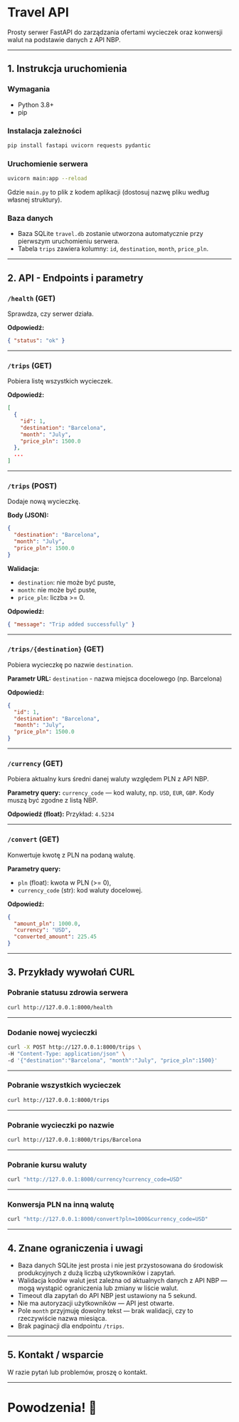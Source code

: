 # Travel API

Prosty serwer FastAPI do zarządzania ofertami wycieczek oraz konwersji walut na podstawie danych z API NBP.

---

## 1. Instrukcja uruchomienia

### Wymagania

- Python 3.8+
- pip

### Instalacja zależności

```bash
pip install fastapi uvicorn requests pydantic
````

### Uruchomienie serwera

```bash
uvicorn main:app --reload
```

Gdzie `main.py` to plik z kodem aplikacji (dostosuj nazwę pliku według własnej struktury).

### Baza danych

* Baza SQLite `travel.db` zostanie utworzona automatycznie przy pierwszym uruchomieniu serwera.
* Tabela `trips` zawiera kolumny: `id`, `destination`, `month`, `price_pln`.

---

## 2. API - Endpoints i parametry

### `/health` (GET)

Sprawdza, czy serwer działa.

**Odpowiedź:**

```json
{ "status": "ok" }
```

---

### `/trips` (GET)

Pobiera listę wszystkich wycieczek.

**Odpowiedź:**

```json
[
  {
    "id": 1,
    "destination": "Barcelona",
    "month": "July",
    "price_pln": 1500.0
  },
  ...
]
```

---

### `/trips` (POST)

Dodaje nową wycieczkę.

**Body (JSON):**

```json
{
  "destination": "Barcelona",
  "month": "July",
  "price_pln": 1500.0
}
```

**Walidacja:**

* `destination`: nie może być puste,
* `month`: nie może być puste,
* `price_pln`: liczba >= 0.

**Odpowiedź:**

```json
{ "message": "Trip added successfully" }
```

---

### `/trips/{destination}` (GET)

Pobiera wycieczkę po nazwie `destination`.

**Parametr URL:**
`destination` - nazwa miejsca docelowego (np. Barcelona)

**Odpowiedź:**

```json
{
  "id": 1,
  "destination": "Barcelona",
  "month": "July",
  "price_pln": 1500.0
}
```

---

### `/currency` (GET)

Pobiera aktualny kurs średni danej waluty względem PLN z API NBP.

**Parametry query:**
`currency_code` — kod waluty, np. `USD`, `EUR`, `GBP`.
Kody muszą być zgodne z listą NBP.

**Odpowiedź (float):**
Przykład: `4.5234`

---

### `/convert` (GET)

Konwertuje kwotę z PLN na podaną walutę.

**Parametry query:**

* `pln` (float): kwota w PLN (>= 0),
* `currency_code` (str): kod waluty docelowej.

**Odpowiedź:**

```json
{
  "amount_pln": 1000.0,
  "currency": "USD",
  "converted_amount": 225.45
}
```

---

## 3. Przykłady wywołań CURL

### Pobranie statusu zdrowia serwera

```bash
curl http://127.0.0.1:8000/health
```

---

### Dodanie nowej wycieczki

```bash
curl -X POST http://127.0.0.1:8000/trips \
-H "Content-Type: application/json" \
-d '{"destination":"Barcelona", "month":"July", "price_pln":1500}'
```

---

### Pobranie wszystkich wycieczek

```bash
curl http://127.0.0.1:8000/trips
```

---

### Pobranie wycieczki po nazwie

```bash
curl http://127.0.0.1:8000/trips/Barcelona
```

---

### Pobranie kursu waluty

```bash
curl "http://127.0.0.1:8000/currency?currency_code=USD"
```

---

### Konwersja PLN na inną walutę

```bash
curl "http://127.0.0.1:8000/convert?pln=1000&currency_code=USD"
```

---

## 4. Znane ograniczenia i uwagi

* Baza danych SQLite jest prosta i nie jest przystosowana do środowisk produkcyjnych z dużą liczbą użytkowników i zapytań.
* Walidacja kodów walut jest zależna od aktualnych danych z API NBP — mogą wystąpić ograniczenia lub zmiany w liście walut.
* Timeout dla zapytań do API NBP jest ustawiony na 5 sekund.
* Nie ma autoryzacji użytkowników — API jest otwarte.
* Pole `month` przyjmuję dowolny tekst — brak walidacji, czy to rzeczywiście nazwa miesiąca.
* Brak paginacji dla endpointu `/trips`.

---

## 5. Kontakt / wsparcie

W razie pytań lub problemów, proszę o kontakt.

---

# Powodzenia! 🚀
